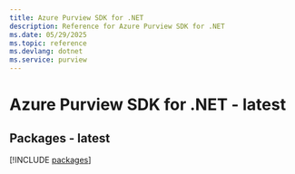 ```yaml
---
title: Azure Purview SDK for .NET
description: Reference for Azure Purview SDK for .NET
ms.date: 05/29/2025
ms.topic: reference
ms.devlang: dotnet
ms.service: purview
---
```

# Azure Purview SDK for .NET - latest
## Packages - latest
[!INCLUDE [packages](purview-index.md)]